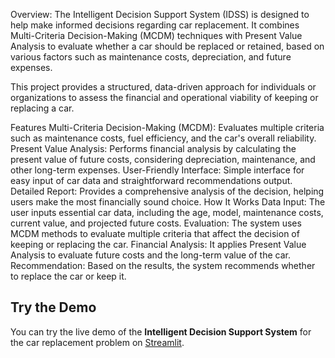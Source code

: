 Overview:
The Intelligent Decision Support System (IDSS) is designed to help make informed decisions regarding car replacement. It combines Multi-Criteria Decision-Making (MCDM) techniques with Present Value Analysis to evaluate whether a car should be replaced or retained, based on various factors such as maintenance costs, depreciation, and future expenses.

This project provides a structured, data-driven approach for individuals or organizations to assess the financial and operational viability of keeping or replacing a car.

Features
Multi-Criteria Decision-Making (MCDM): Evaluates multiple criteria such as maintenance costs, fuel efficiency, and the car's overall reliability.
Present Value Analysis: Performs financial analysis by calculating the present value of future costs, considering depreciation, maintenance, and other long-term expenses.
User-Friendly Interface: Simple interface for easy input of car data and straightforward recommendations output.
Detailed Report: Provides a comprehensive analysis of the decision, helping users make the most financially sound choice.
How It Works
Data Input: The user inputs essential car data, including the age, model, maintenance costs, current value, and projected future costs.
Evaluation: The system uses MCDM methods to evaluate multiple criteria that affect the decision of keeping or replacing the car.
Financial Analysis: It applies Present Value Analysis to evaluate future costs and the long-term value of the car.
Recommendation: Based on the results, the system recommends whether to replace the car or keep it.

## Try the Demo

You can try the live demo of the **Intelligent Decision Support System** for the car replacement problem on [Streamlit](https://car-replacement-problem-idss.streamlit.app/).
